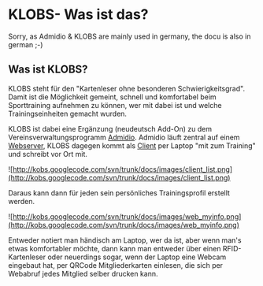 # KLOBS- Was ist das? #

Sorry, as Admidio & KLOBS are mainly used in germany, the docu is also in german ;-)

## Was ist KLOBS? ##

KLOBS steht für den "Kartenleser ohne besonderen Schwierigkeitsgrad". Damit ist die Möglichkeit gemeint, schnell und komfortabel beim Sporttraining aufnehmen zu können, wer mit dabei ist und welche Trainingseinheiten gemacht wurden.


KLOBS ist dabei eine Ergänzung (neudeutsch Add-On) zu dem Vereinsverwaltungsprogramm [Admidio](http://admidio.de). Admidio läuft zentral auf einem [Webserver](server.md), KLOBS dagegen kommt als [Client](client.md) per Laptop "mit zum Training" und schreibt vor Ort mit.



![http://kobs.googlecode.com/svn/trunk/docs/images/client_list.png](http://kobs.googlecode.com/svn/trunk/docs/images/client_list.png)

Daraus kann dann für jeden sein persönliches Trainingsprofil erstellt werden.


![http://kobs.googlecode.com/svn/trunk/docs/images/web_myinfo.png](http://kobs.googlecode.com/svn/trunk/docs/images/web_myinfo.png)



Entweder notiert man händisch am Laptop, wer da ist, aber wenn man's etwas komfortabler möchte, dann kann man entweder über einen RFID- Kartenleser oder neuerdings sogar, wenn der Laptop eine Webcam eingebaut hat, per QRCode Mitgliederkarten einlesen, die sich per Webabruf jedes Mitglied selber drucken kann.